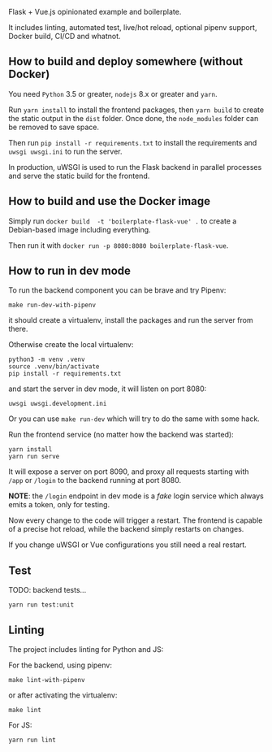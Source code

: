 Flask + Vue.js opinionated example and boilerplate.

It includes linting, automated test, live/hot reload, optional pipenv support, Docker build, CI/CD and whatnot.

## How to build and deploy somewhere (without Docker)

You need `Python` 3.5 or greater, `nodejs` 8.x or greater and `yarn`.

Run `yarn install` to install the frontend packages, then `yarn build` to create the static output in the `dist` folder.
Once done, the `node_modules` folder can be removed to save space.

Then run `pip install -r requirements.txt` to install the requirements and `uwsgi uwsgi.ini` to run the server.

In production, uWSGI is used to run the Flask backend in parallel processes and serve the static build for the frontend.


## How to build and use the Docker image

Simply run `docker build  -t 'boilerplate-flask-vue' .` to create a Debian-based image including everything.

Then run it with `docker run -p 8080:8080 boilerplate-flask-vue`.

## How to run in dev mode

To run the backend component you can be brave and try Pipenv:

    make run-dev-with-pipenv

it should create a virtualenv, install the packages and run the server from there.

Otherwise create the local virtualenv:

    python3 -m venv .venv
    source .venv/bin/activate
    pip install -r requirements.txt

 and start the server in dev mode, it will listen on port 8080:

    uwsgi uwsgi.development.ini

Or you can use `make run-dev` which will try to do the same with some hack.

Run the frontend service (no matter how the backend was started):

    yarn install
    yarn run serve

It will expose a server on port 8090, and proxy all requests starting with `/app` or `/login` to the backend running at port 8080.

__NOTE__: the `/login` endpoint in dev mode is a *fake* login service which always emits a token, only for testing.

Now every change to the code will trigger a restart. The frontend is capable of a precise hot reload, while the backend simply restarts on changes.

If you change uWSGI or Vue configurations you still need a real restart.

## Test

TODO: backend tests...

    yarn run test:unit

## Linting

The project includes linting for Python and JS:

For the backend, using pipenv:

    make lint-with-pipenv

or after activating the virtualenv:

    make lint

For JS:

    yarn run lint